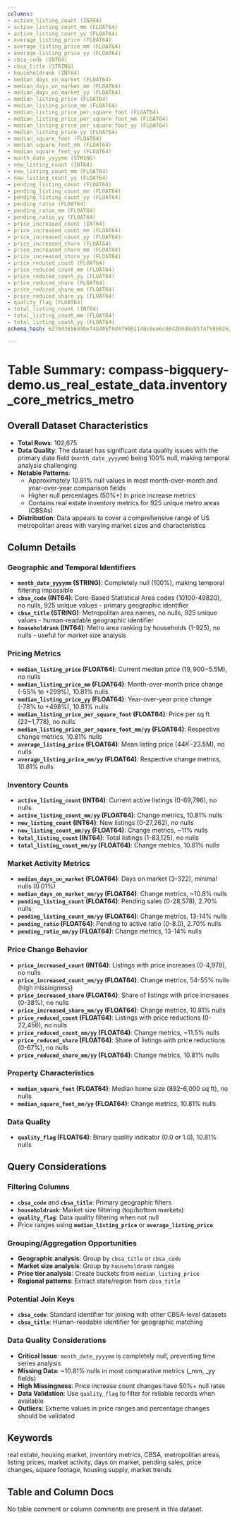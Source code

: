 ```yaml
---
columns:
- active_listing_count (INT64)
- active_listing_count_mm (FLOAT64)
- active_listing_count_yy (FLOAT64)
- average_listing_price (FLOAT64)
- average_listing_price_mm (FLOAT64)
- average_listing_price_yy (FLOAT64)
- cbsa_code (INT64)
- cbsa_title (STRING)
- householdrank (INT64)
- median_days_on_market (FLOAT64)
- median_days_on_market_mm (FLOAT64)
- median_days_on_market_yy (FLOAT64)
- median_listing_price (FLOAT64)
- median_listing_price_mm (FLOAT64)
- median_listing_price_per_square_foot (FLOAT64)
- median_listing_price_per_square_foot_mm (FLOAT64)
- median_listing_price_per_square_foot_yy (FLOAT64)
- median_listing_price_yy (FLOAT64)
- median_square_feet (FLOAT64)
- median_square_feet_mm (FLOAT64)
- median_square_feet_yy (FLOAT64)
- month_date_yyyymm (STRING)
- new_listing_count (INT64)
- new_listing_count_mm (FLOAT64)
- new_listing_count_yy (FLOAT64)
- pending_listing_count (FLOAT64)
- pending_listing_count_mm (FLOAT64)
- pending_listing_count_yy (FLOAT64)
- pending_ratio (FLOAT64)
- pending_ratio_mm (FLOAT64)
- pending_ratio_yy (FLOAT64)
- price_increased_count (INT64)
- price_increased_count_mm (FLOAT64)
- price_increased_count_yy (FLOAT64)
- price_increased_share (FLOAT64)
- price_increased_share_mm (FLOAT64)
- price_increased_share_yy (FLOAT64)
- price_reduced_count (FLOAT64)
- price_reduced_count_mm (FLOAT64)
- price_reduced_count_yy (FLOAT64)
- price_reduced_share (FLOAT64)
- price_reduced_share_mm (FLOAT64)
- price_reduced_share_yy (FLOAT64)
- quality_flag (FLOAT64)
- total_listing_count (INT64)
- total_listing_count_mm (FLOAT64)
- total_listing_count_yy (FLOAT64)
schema_hash: 6270d365685bef4b40bf9d4f9061148c6ee6c0642b9d6a5bf4f5860252556ccf

---
```

# Table Summary: compass-bigquery-demo.us_real_estate_data.inventory_core_metrics_metro

## Overall Dataset Characteristics

- **Total Rows**: 102,675
- **Data Quality**: The dataset has significant data quality issues with the primary date field (`month_date_yyyymm`) being 100% null, making temporal analysis challenging
- **Notable Patterns**: 
  - Approximately 10.81% null values in most month-over-month and year-over-year comparison fields
  - Higher null percentages (50%+) in price increase metrics
  - Contains real estate inventory metrics for 925 unique metro areas (CBSAs)
- **Distribution**: Data appears to cover a comprehensive range of US metropolitan areas with varying market sizes and characteristics

## Column Details

### Geographic and Temporal Identifiers
- **`month_date_yyyymm` (STRING)**: Completely null (100%), making temporal filtering impossible
- **`cbsa_code` (INT64)**: Core-Based Statistical Area codes (10100-49820), no nulls, 925 unique values - primary geographic identifier
- **`cbsa_title` (STRING)**: Metropolitan area names, no nulls, 925 unique values - human-readable geographic identifier
- **`householdrank` (INT64)**: Metro area ranking by households (1-925), no nulls - useful for market size analysis

### Pricing Metrics
- **`median_listing_price` (FLOAT64)**: Current median price ($19,900-$5.5M), no nulls
- **`median_listing_price_mm` (FLOAT64)**: Month-over-month price change (-55% to +299%), 10.81% nulls
- **`median_listing_price_yy` (FLOAT64)**: Year-over-year price change (-78% to +498%), 10.81% nulls
- **`median_listing_price_per_square_foot` (FLOAT64)**: Price per sq ft ($22-$1,778), no nulls
- **`median_listing_price_per_square_foot_mm/yy` (FLOAT64)**: Respective change metrics, 10.81% nulls
- **`average_listing_price` (FLOAT64)**: Mean listing price ($44K-$23.5M), no nulls
- **`average_listing_price_mm/yy` (FLOAT64)**: Respective change metrics, 10.81% nulls

### Inventory Counts
- **`active_listing_count` (INT64)**: Current active listings (0-69,796), no nulls
- **`active_listing_count_mm/yy` (FLOAT64)**: Change metrics, 10.81% nulls
- **`new_listing_count` (INT64)**: New listings (0-27,262), no nulls
- **`new_listing_count_mm/yy` (FLOAT64)**: Change metrics, ~11% nulls
- **`total_listing_count` (INT64)**: Total listings (1-83,125), no nulls
- **`total_listing_count_mm/yy` (FLOAT64)**: Change metrics, 10.81% nulls

### Market Activity Metrics
- **`median_days_on_market` (FLOAT64)**: Days on market (3-322), minimal nulls (0.01%)
- **`median_days_on_market_mm/yy` (FLOAT64)**: Change metrics, ~10.8% nulls
- **`pending_listing_count` (FLOAT64)**: Pending sales (0-28,578), 2.70% nulls
- **`pending_listing_count_mm/yy` (FLOAT64)**: Change metrics, 13-14% nulls
- **`pending_ratio` (FLOAT64)**: Pending to active ratio (0-8.0), 2.70% nulls
- **`pending_ratio_mm/yy` (FLOAT64)**: Change metrics, 13-14% nulls

### Price Change Behavior
- **`price_increased_count` (INT64)**: Listings with price increases (0-4,978), no nulls
- **`price_increased_count_mm/yy` (FLOAT64)**: Change metrics, 54-55% nulls (high missingness)
- **`price_increased_share` (FLOAT64)**: Share of listings with price increases (0-38%), no nulls
- **`price_increased_share_mm/yy` (FLOAT64)**: Change metrics, 10.81% nulls
- **`price_reduced_count` (FLOAT64)**: Listings with price reductions (0-22,456), no nulls
- **`price_reduced_count_mm/yy` (FLOAT64)**: Change metrics, ~11.5% nulls
- **`price_reduced_share` (FLOAT64)**: Share of listings with price reductions (0-67%), no nulls
- **`price_reduced_share_mm/yy` (FLOAT64)**: Change metrics, 10.81% nulls

### Property Characteristics
- **`median_square_feet` (FLOAT64)**: Median home size (892-6,000 sq ft), no nulls
- **`median_square_feet_mm/yy` (FLOAT64)**: Change metrics, 10.81% nulls

### Data Quality
- **`quality_flag` (FLOAT64)**: Binary quality indicator (0.0 or 1.0), 10.81% nulls

## Query Considerations

### Filtering Columns
- **`cbsa_code`** and **`cbsa_title`**: Primary geographic filters
- **`householdrank`**: Market size filtering (top/bottom markets)
- **`quality_flag`**: Data quality filtering when not null
- Price ranges using **`median_listing_price`** or **`average_listing_price`**

### Grouping/Aggregation Opportunities
- **Geographic analysis**: Group by `cbsa_title` or `cbsa_code`
- **Market size analysis**: Group by `householdrank` ranges
- **Price tier analysis**: Create buckets from `median_listing_price`
- **Regional patterns**: Extract state/region from `cbsa_title`

### Potential Join Keys
- **`cbsa_code`**: Standard identifier for joining with other CBSA-level datasets
- **`cbsa_title`**: Human-readable identifier for geographic matching

### Data Quality Considerations
- **Critical Issue**: `month_date_yyyymm` is completely null, preventing time series analysis
- **Missing Data**: ~10.81% nulls in most comparative metrics (_mm, _yy fields)
- **High Missingness**: Price increase count changes have 50%+ null rates
- **Data Validation**: Use `quality_flag` to filter for reliable records when available
- **Outliers**: Extreme values in price ranges and percentage changes should be validated

## Keywords
real estate, housing market, inventory metrics, CBSA, metropolitan areas, listing prices, market activity, days on market, pending sales, price changes, square footage, housing supply, market trends

## Table and Column Docs
No table comment or column comments are present in this dataset.